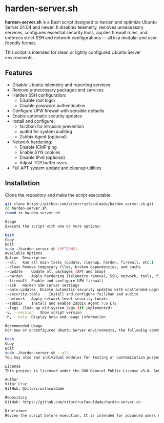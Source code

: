 # harden-server.sh

**harden-server.sh** is a Bash script designed to harden and optimize Ubuntu Server 24.04 and newer. It disables telemetry, removes unnecessary services, configures essential security tools, applies firewall rules, and enforces strict SSH and network configurations — all in a modular and user-friendly format.

This script is intended for clean or lightly configured Ubuntu Server environments.

## Features

- Disable Ubuntu telemetry and reporting services
- Remove unnecessary packages and services
- Harden SSH configuration:
  - Disable root login
  - Disable password authentication
- Configure UFW firewall with sensible defaults
- Enable automatic security updates
- Install and configure:
  - fail2ban for intrusion prevention
  - auditd for system auditing
  - Zabbix Agent (optional)
- Network hardening:
  - Disable ICMP ping
  - Enable SYN cookies
  - Disable IPv6 (optional)
  - Adjust TCP buffer sizes
- Full APT system update and cleanup utilities

## Installation

Clone the repository and make the script executable:

```bash
git clone https://github.com/vitorcruzfaculdade/harden-server.sh.git
cd harden-server.sh
chmod +x harden-server.sh

Usage
Execute the script with one or more options:

bash
Copy
Edit
sudo ./harden-server.sh [OPTIONS]
Available Options
Option	Description
--all	Run all main tasks (update, cleanup, harden, firewall, etc.)
--clean	Remove temporary files, broken dependencies, and cache
--update	Update all packages (APT and Snap)
--harden	Apply hardening (telemetry removal, SSH, network, tools, firewall)
--firewall	Enable and configure UFW firewall
--ssh	Harden SSH server settings
--auto-updates	Enable automatic security updates with unattended-upgrades
--security-tools	Install and configure fail2ban and auditd
--network	Apply network-level security tweaks
--zabbix	Install and enable Zabbix Agent 7.0 LTS
--logs	Clean up old system logs (if implemented)
-v, --version	Show script version
-h, --help	Display help and usage information

Recommended Usage
For new or unconfigured Ubuntu Server environments, the following command applies all safe and recommended actions:

bash
Copy
Edit
sudo ./harden-server.sh --all
You may also run individual modules for testing or customization purposes.

License
This project is licensed under the GNU General Public License v3.0. See the LICENSE file for more details.

Author
Vitor Cruz
GitHub: @vitorcruzfaculdade

Repository
GitHub: https://github.com/vitorcruzfaculdade/harden-server.sh

Disclaimer
Review the script before execution. It is intended for advanced users or administrators familiar with Linux systems. Use at your own risk.

